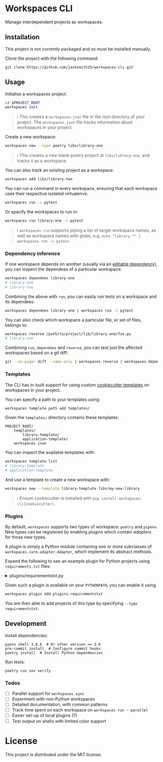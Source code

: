 # Workspaces CLI

Manage interdependent projects as workspaces.

## Installation

This project is not currently packaged and so must be installed manually.

Clone the project with the following command:
```
git clone https://github.com/jacksmith15/workspaces-cli.git
```

## Usage

Initialise a workspaces project:

```bash
cd $PROJECT_ROOT
workspaces init
```

> :information_source: This creates a `workspaces.json` file in the root directory of your project. The `workspaces.json` file tracks information about workspaces in your project.

Create a new workspace:

```bash
workspaces new --type poetry libs/library-one
```

> :information_source: This creates a new blank poetry project at `libs/library-one`, and tracks it as a workspace.

You can also track an existing project as a workspace:

```bash
workspaces add libs/library-two
```

You can run a command in every workspace, ensuring that each workspace uses their respective isolated virtualenvs:

```bash
workspaces run -c pytest
```

Or specify the workspaces to run in:

```bash
workspaces run library-one -c pytest
```

> :information_source: `workspaces run` supports piping a list of target workspace names, as well as workspace names with globs, e.g. `echo "library-*" | workspaces run -c pytest`.
>

### Dependency inference

If one workspace depends on another (usually via an [editable dependency](https://pip.pypa.io/en/stable/cli/pip_install/#editable-installs)), you can inspect the dependees of a particular workspace:

```bash
workspaces dependees library-one
# library-one
# library-two
```

Combining the above with `run`, you can easily run tests on a workspace and its dependees:

```bash
workspaces dependees library-one | workspaces run -c pytest
```

You can also check which workspace a particular file, or set of files, belongs to:

```bash
workspaces reverse /path/to/project/lib/library-one/foo.py
# library-one
```

Combining `run`, `dependees` and `reverse`, you can test just the affected workspaces based on a git diff:

```bash
git --no-pager diff --name-only | workspaces reverse | workspaces dependees | workspaces run -c 'pytest'
```

### Templates

The CLI has in-built support for using custom [cookiecutter templates](https://github.com/cookiecutter/cookiecutter) on workspaces in your project.

You can specify a path to your templates using:

```bash
workspaces template path add templates/
```

Given the `templates/` directory contains these templates:

```
PROJECT_ROOT/
    templates/
        library-template/
        application-template/
    workspaces.json
```

You can inspect the available templates with:

```bash
workspaces template list
# library-template
# application-template
```

And use a template to create a new workspace with:

```bash
workspaces new --template library-template libs/my-new-library
```

> :information_source: Ensure cookiecutter is installed with `pip install workspaces-cli[cookiecutter]`.


### Plugins

By default, `workspaces` supports two types of workspace: `poetry` and `pipenv`. New types can be registered by enabling plugins which contain _adapters_ for those new types.

A plugin is simply a Python module containing one or more subclasses of `workspaces.core.adapter.Adapter`, which implement its abstract methods.

Expand the following to see an example plugin for Python projects using `requirements.txt` files:

<details><summary>plugins/requirementstxt.py</summary>

```python
import os
import shlex
import subprocess
from typing import Set, Tuple

import requirements
from workspaces.core.adapter import Adapter


class RequirementsTXTAdapter(Adapter, name="requirementstxt"):
    def validate(self):
        """Attempt to parse the requirements."""
        _ = self._requirements

    def run_args(self, command: str) -> Tuple[str, dict]:
        """Get modified command and kwargs that should be used when running inside the workspace."""
        command, kwargs = super().run_args(command)

        venv_path = self._ensure_virtualenv()
        env = os.environ.copy()
        env["VIRTUAL_ENV"] = str(venv_path)
        env["PATH"] = f"{venv_path/'bin'}:{env['PATH']}"
        kwargs["env"] = env

        return command, kwargs

    def sync(self, include_dev: bool = True) -> subprocess.CompletedProcess:
        """Sync dependencies of the workspace."""
        command = ["pip", "install", "-r", "requirements.txt"]
        if include_dev:
            command.extend(["-r", "requirements-dev.txt"])
        return self.run(shlex.join(command))

    def dependencies(self, include_dev: bool = True) -> Set[str]:
        """Get other workspaces this workspace depends upon."""
        deps = self._requirements["default"]
        if include_dev:
            deps.extend(self._requirements["dev"])
        results = set()
        for dep in deps:
            if dep.editable:
                path = (self._workspace.resolved_path / dep.path).resolve()
                workspace = self._workspace.root.get_workspace_by_path(path)
                if workspace:
                    results.add(workspace.name)
        return results

    @property
    def _requirements(self):
        """Parse the requirements files."""
        return {
            "default": list(requirements.parse((self._workspace.resolved_path / "requirements.txt").read_text())),
            "dev": list(requirements.parse((self._workspace.resolved_path / "requirements-dev.txt").read_text())),
        }

    def _ensure_virtualenv(self):
        """Ensure virtualenv exists."""
        venv_path = self._workspace.resolved_path / ".venv"
        if not (venv_path / "bin/python").exists():
            subprocess.run(["python", "-m", "venv", venv_path], check=True)
        return venv_path
```

</details>

Given such a plugin is available on your `PYTHONPATH`, you can enable it using

```bash
workspaces plugin add plugins.requirementstxt
```

You are then able to add projects of this type by specifying `--type requirementstxt`.


## Development

Install dependencies:

```shell
pyenv shell 3.8.6  # Or other version >= 3.8
pre-commit install  # Configure commit hooks
poetry install  # Install Python dependencies
```

Run tests:

```shell
poetry run inv verify
```

### Todos

- [ ] Parallel support for `workspaces sync`
- [ ] Experiment with non-Python workspaces
- [ ] Detailed documentation, with common patterns
- [ ] Track time spent on each workspace on `workspaces run --parallel`
- [ ] Easier set-up of local plugins (?)
- [ ] Test output on shells with limited color support

# License
This project is distributed under the MIT license.
